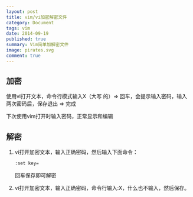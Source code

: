 ```yaml
---
layout: post
title: vim/vi加密解密文件
category: Document
tags: vim
date: 2014-09-19
published: true
summary: Vim简单加解密文件
image: pirates.svg
comment: true
---
```



## 加密

使用vi打开文本，命令行模式输入X（大写 的）⇒ 回车，会提示输入密码，输入两次密码后，保存退出 ⇒ 完成

下次使用vim打开时输入密码，正常显示和编辑

## 解密

1. vi打开加密文本，输入正确密码，然后输入下面命令：

    ```bash
    :set key=
    ```
    回车保存即可解密

2. vi打开加密文本，输入正确密码，命令行输入:X，什么也不输入，然后保存。